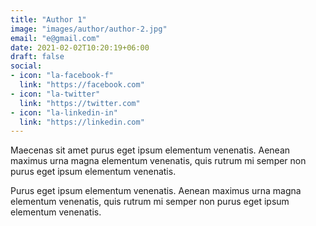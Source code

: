 ```yaml
---
title: "Author 1"
image: "images/author/author-2.jpg"
email: "e@gmail.com"
date: 2021-02-02T10:20:19+06:00
draft: false
social:
- icon: "la-facebook-f"
  link: "https://facebook.com"
- icon: "la-twitter"
  link: "https://twitter.com"
- icon: "la-linkedin-in"
  link: "https://linkedin.com"
---
```


Maecenas sit amet purus eget ipsum elementum venenatis. Aenean maximus urna magna elementum venenatis, quis rutrum mi semper non purus eget ipsum elementum venenatis.

Purus eget ipsum elementum venenatis. Aenean maximus urna magna elementum venenatis, quis rutrum mi semper non purus eget ipsum elementum venenatis.